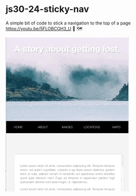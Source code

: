 # js30-24-sticky-nav
A simple bit of code to stick a navigation to the top of a page https://youtu.be/5FLOBCGH3_U :honey_pot: :world_map:

![A demonstration of the nav sticking to the top of the viewport when it reaches that point](sticky-nav-finished.gif)
